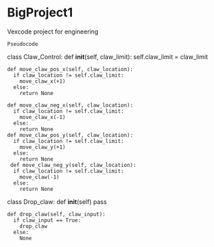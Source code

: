 # BigProject1
Vexcode project for engineering

	Pseudocode

  class Claw_Control:
    def __init__(self, claw_limit):
      self.claw_limit = claw_limit
  
    def move_claw_pos_x(self, claw_location):
      if claw_location != self.claw_limit:
        move_claw_x(+1)
      else:
        return None
  
    def move_claw_neg_x(self, claw_location):
      if claw_location != self.claw_limit:
        move_claw_x(-1)
      else:
        return None
    def move_claw_pos_y(self, claw_location):
      if claw_location != self.claw_limit:
        move_claw_y(+1)
      else:
        return None
     def move_claw_neg_y(self, claw_location):
      if claw_location != self.claw_limit:
        move_claw(-1)
      else:
        return None
   class Drop_claw:
      def __init__(self)
        pass
    
    def drop_claw(self, claw_input):
      if claw_input == True:
        drop_claw
      else:
        None
